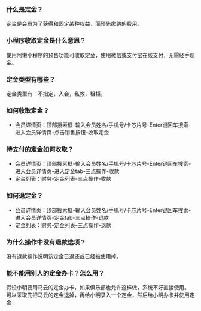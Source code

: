 ### 什么是定金？

[定金](https://alanfit.github.io/AlanHelpDoc/阿懒俱乐部版本/基本概念/定金)是会员为了获得和固定某种权益，而预先缴纳的费用。

### 小程序收取定金是什么意思？

使用阿懒小程序的预售功能可收取定金，使用微信或支付宝在线支付，无需经手现金。

### 定金类型有哪些？

定金类型有：不指定，入会，私教，租柜。

### 如何收取定金？

- 会员详情页：顶部搜索框-输入会员姓名/手机号/卡芯片号-Enter键回车搜索-进入会员详情页-点击销售按钮-收取定金

### 待支付的定金如何收取？

- 会员详情页：顶部搜索框-输入会员姓名/手机号/卡芯片号-Enter键回车搜索-进入会员详情页-进入定金tab-三点操作-收款
- 定金列表：财务-定金列表-三点操作-收款

### 如何退定金？

- 会员详情页：顶部搜索框-输入会员姓名/手机号/卡芯片号-Enter键回车搜索-进入会员详情页-定金tab-三点操作-退款
- 定金列表：财务-定金列表-三点操作-退款

### 为什么操作中没有退款选项？

没有退款操作说明该定金已退还或已经被使用掉。

### 能不能用别人的定金办卡？怎么用？

假设小明要用马云的定金办卡，如果俱乐部也允许这样做，系统不好直接使用。
可以采取先把马云的定金退掉，再给小明录入一个定金，然后给小明办卡并使用定金

